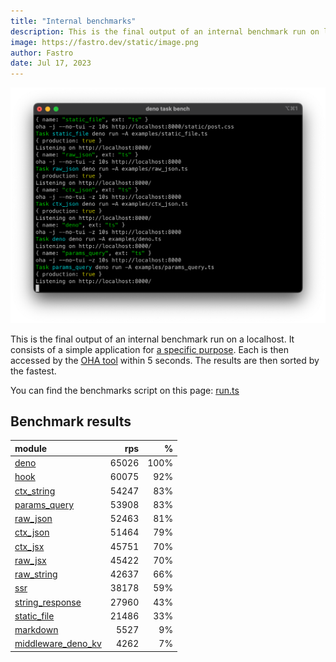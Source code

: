 ```yaml
---
title: "Internal benchmarks"
description: This is the final output of an internal benchmark run on localhost
image: https://fastro.dev/static/image.png
author: Fastro
date: Jul 17, 2023
---
```


![bench](/static/bench.png)

This is the final output of an internal benchmark run on a localhost. It consists of a simple application for [a specific purpose](https://github.com/fastrodev/fastro/blob/main/deno.json). Each is then accessed by the [OHA tool](https://github.com/hatoo/oha) within 5 seconds. The results are then sorted by the fastest.

You can find the benchmarks script on this page: [run.ts](https://github.com/fastrodev/fastro/blob/main/bench/run.ts)

## Benchmark results


| module                                                                                             |   rps |    % |
| :------------------------------------------------------------------------------------------------- | ----: | ---: |
| [deno](https://github.com/fastrodev/fastro/blob/main/examples/deno.ts)                             | 65026 | 100% |
| [hook](https://github.com/fastrodev/fastro/blob/main/examples/hook.ts)                             | 60075 |  92% |
| [ctx_string](https://github.com/fastrodev/fastro/blob/main/examples/ctx_string.ts)                 | 54247 |  83% |
| [params_query](https://github.com/fastrodev/fastro/blob/main/examples/params_query.ts)             | 53908 |  83% |
| [raw_json](https://github.com/fastrodev/fastro/blob/main/examples/raw_json.ts)                     | 52463 |  81% |
| [ctx_json](https://github.com/fastrodev/fastro/blob/main/examples/ctx_json.ts)                     | 51464 |  79% |
| [ctx_jsx](https://github.com/fastrodev/fastro/blob/main/examples/ctx_jsx.tsx)                      | 45751 |  70% |
| [raw_jsx](https://github.com/fastrodev/fastro/blob/main/examples/raw_jsx.tsx)                      | 45422 |  70% |
| [raw_string](https://github.com/fastrodev/fastro/blob/main/examples/raw_string.ts)                 | 42637 |  66% |
| [ssr](https://github.com/fastrodev/fastro/blob/main/examples/ssr.ts)                               | 38178 |  59% |
| [string_response](https://github.com/fastrodev/fastro/blob/main/examples/string_response.ts)       | 27960 |  43% |
| [static_file](https://github.com/fastrodev/fastro/blob/main/examples/static_file.ts)               | 21486 |  33% |
| [markdown](https://github.com/fastrodev/fastro/blob/main/examples/markdown.ts)                     |  5527 |   9% |
| [middleware_deno_kv](https://github.com/fastrodev/fastro/blob/main/examples/middleware_deno_kv.ts) |  4262 |   7% |